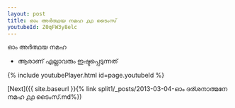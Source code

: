 ```yaml
---
layout: post
title: ഓം അർത്ഥയ നമഹ ൧൧ ടൈംസ്
youtubeId: Z0qFW3y8elc
---
```

 
 
 ഓം അർത്ഥയ നമഹ 
 
 -  ആരാണ് എല്ലാവരും ഇഷ്ടപ്പെടുന്നത് 
 
  
 
  
 
 
 
 
 
 


{% include youtubePlayer.html id=page.youtubeId %}
 
[Next]({{ site.baseurl }}{% link  split1/_posts/2013-03-04-ഓം ദര്ശനാത്മനേ നമഹ ൧൧ ടൈംസ്.md%})
 
